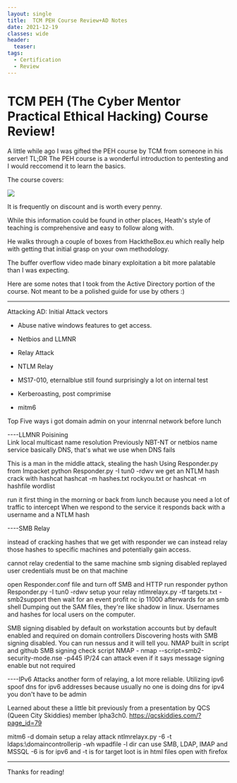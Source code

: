 ```yaml
---
layout: single
title:  TCM PEH Course Review+AD Notes
date: 2021-12-19
classes: wide
header:
  teaser: 
tags:
  - Certification
  - Review
--- 
```


# TCM PEH (The Cyber Mentor Practical Ethical Hacking) Course Review!

A little while ago I was gifted the PEH course by TCM from someone in his server!
TL;DR The PEH course is a wonderful introduction to pentesting and I would reccomend it to learn the basics.

The course covers:

![](https://github.com/MaangoTaachyon/tkyn.dev/tree/main/assets/imagesTCMPEH.PNG)

It is frequently on discount and is worth every penny.

While this information could be found in other places, Heath's style of teaching is comprehensive and easy to follow along with.

He walks through a couple of boxes from HacktheBox.eu which really help with getting that initial grasp on your own methodology.

The buffer overflow video made binary exploitation a bit more palatable than I was expecting.


Here are some notes that I took from the Active Directory portion of the course. Not meant to be a polished guide for use by others :)

---

Attacking AD: Initial Attack vectors
- Abuse native windows features to get access. 

- Netbios and LLMNR 
- Relay Attack 
- NTLM Relay
- MS17-010, eternalblue still found surprisingly a lot on internal test
- Kerberoasting, post comprimise
- mitm6 

Top Five ways i got domain admin on your intenrnal network before lunch 


----LLMNR Poisining  
Link local multicast name resolution
Previously NBT-NT or netbios name service
basically DNS, that's what we use when DNS fails 


This is a man in the middle attack, stealing the hash
Using Responder.py from Impacket
python Responder.py -I tun0 -rdwv
we get an NTLM hash
crack with hashcat hashcat -m hashes.txt rockyou.txt  or hashcat -m hashfile wordlist

run it first thing in the morning or back from lunch because you need a lot of traffic to intercept
When we respond to the service it responds back with a username and a NTLM hash


----SMB Relay 

instead of cracking hashes that we get with responder we can instead relay those 
hashes to specific machines and potentially gain access.


cannot relay credential to the same machine
smb signing disabled
replayed user credentials must be on that machine
 
open Responder.conf file and turn off SMB and HTTP
run responder python Responder.py -I tun0 -rdwv
setup your relay ntlmrelayx.py -tf targets.txt -smb2support then wait for an event
profit 
nc ip 11000 afterwards for an smb shell
Dumping out the SAM files, they're like shadow in linux. Usernames and hashes for local users on the computer.

SMB signing disabled by default on workstation accounts but by default enabled and required on domain controllers
Discovering hosts with SMB signing disabled. You can run nessus and it will tell you. 
NMAP built in script and github SMB signing check script
NMAP - nmap --script=smb2-security-mode.nse -p445 IP/24
can attack even if it says message signing enable but not required

----IPv6 Attacks
another form of relaying, a lot more reliable. Utilizing ipv6
spoof dns for ipv6 addresses because usually no one is doing dns for ipv4
you don't have to be admin


Learned about these a little bit previously from a presentation by QCS (Queen City Skiddies) member lpha3ch0.
https://qcskiddies.com/?page_id=79

mitm6 -d domain
setup a relay attack ntlmrelayx.py -6 -t ldaps:\\domaincontrollerip -wh wpadfile -l dir
can use SMB, LDAP, IMAP and MSSQL
-6 is for ipv6 and -t is for target
loot is in html files open with firefox

---

Thanks for reading!
